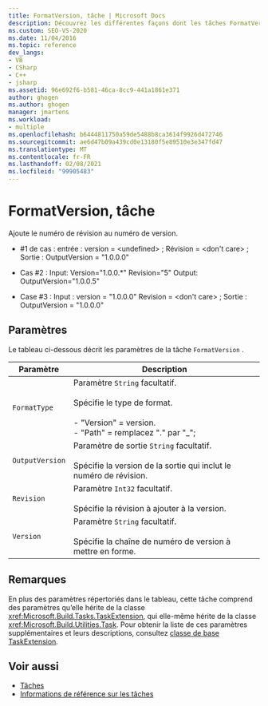 ```yaml
---
title: FormatVersion, tâche | Microsoft Docs
description: Découvrez les différentes façons dont les tâches FormatVersion MSBuild ajoutent le numéro de révision au numéro de version.
ms.custom: SEO-VS-2020
ms.date: 11/04/2016
ms.topic: reference
dev_langs:
- VB
- CSharp
- C++
- jsharp
ms.assetid: 96e692f6-b581-46ca-8cc9-441a1861e371
author: ghogen
ms.author: ghogen
manager: jmartens
ms.workload:
- multiple
ms.openlocfilehash: b6444811750a59de5488b8ca3614f9926d472746
ms.sourcegitcommit: ae6d47b09a439cd0e13180f5e89510e3e347fd47
ms.translationtype: MT
ms.contentlocale: fr-FR
ms.lasthandoff: 02/08/2021
ms.locfileid: "99905483"
---
```

# <a name="formatversion-task"></a>FormatVersion, tâche

Ajoute le numéro de révision au numéro de version.

- #1 de cas : entrée : version = \<undefined> ;  Révision = \<don't care> ;   Sortie : OutputVersion = "1.0.0.0"

- Cas #2 : Input: Version="1.0.0.*"  Revision="5"  Output: OutputVersion="1.0.0.5"

- Case #3 : Input : version = "1.0.0.0" Revision = \<don't care> ;  Sortie : OutputVersion = "1.0.0.0"

## <a name="parameters"></a>Paramètres

 Le tableau ci-dessous décrit les paramètres de la tâche `FormatVersion` .

|Paramètre|Description|
|---------------|-----------------|
|`FormatType`|Paramètre `String` facultatif.<br /><br /> Spécifie le type de format.<br /><br /> -   "Version" = version.<br />-   "Path" = remplacez "." par "_";|
|`OutputVersion`|Paramètre de sortie `String` facultatif.<br /><br /> Spécifie la version de la sortie qui inclut le numéro de révision.|
|`Revision`|Paramètre `Int32` facultatif.<br /><br /> Spécifie la révision à ajouter à la version.|
|`Version`|Paramètre `String` facultatif.<br /><br /> Spécifie la chaîne de numéro de version à mettre en forme.|

## <a name="remarks"></a>Remarques

 En plus des paramètres répertoriés dans le tableau, cette tâche comprend des paramètres qu’elle hérite de la classe <xref:Microsoft.Build.Tasks.TaskExtension>, qui elle-même hérite de la classe <xref:Microsoft.Build.Utilities.Task>. Pour obtenir la liste de ces paramètres supplémentaires et leurs descriptions, consultez [classe de base TaskExtension](../msbuild/taskextension-base-class.md).

## <a name="see-also"></a>Voir aussi

- [Tâches](../msbuild/msbuild-tasks.md)
- [Informations de référence sur les tâches](../msbuild/msbuild-task-reference.md)
